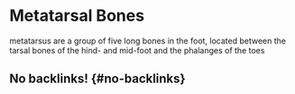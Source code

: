 # Metatarsal Bones


metatarsus are a group of five long bones in the foot, located between the tarsal bones of the hind- and mid-foot and the phalanges of the toes


## No backlinks! {#no-backlinks}
